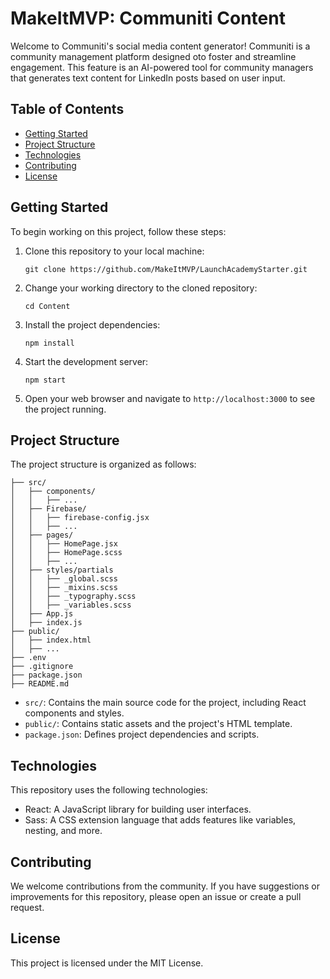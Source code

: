 
# MakeItMVP: Communiti Content

Welcome to Communiti's social media content generator! Communiti is a community management platform designed oto foster and streamline engagement. This feature is an AI-powered tool for community managers that generates text content for LinkedIn posts based on user input.

## Table of Contents

- [Getting Started](#getting-started)
- [Project Structure](#project-structure)
- [Technologies](#technologies)
- [Contributing](#contributing)
- [License](#license)

## Getting Started

To begin working on this project, follow these steps:

1. Clone this repository to your local machine:

   ```
   git clone https://github.com/MakeItMVP/LaunchAcademyStarter.git
   ```

2. Change your working directory to the cloned repository:

   ```
   cd Content
   ```

3. Install the project dependencies:

   ```
   npm install
   ```

4. Start the development server:

   ```
   npm start
   ```

5. Open your web browser and navigate to `http://localhost:3000` to see the project running.


## Project Structure

The project structure is organized as follows:

```
├── src/
│   ├── components/
│   │   ├── ...
│   ├── Firebase/
│   │   ├── firebase-config.jsx
│   │   ├── ...
│   ├── pages/
│   │   ├── HomePage.jsx
│   │   ├── HomePage.scss
│   │   ├── ...
│   ├── styles/partials
│   │   ├── _global.scss
│   │   ├── _mixins.scss
│   │   ├── _typography.scss
│   │   ├── _variables.scss
│   ├── App.js
│   ├── index.js
├── public/
│   ├── index.html
│   ├── ...
├── .env
├── .gitignore
├── package.json
├── README.md
```

- `src/`: Contains the main source code for the project, including React components and styles.
- `public/`: Contains static assets and the project's HTML template.
- `package.json`: Defines project dependencies and scripts.


## Technologies

This repository uses the following technologies:

- React: A JavaScript library for building user interfaces.
- Sass: A CSS extension language that adds features like variables, nesting, and more.


## Contributing

We welcome contributions from the community. If you have suggestions or improvements for this repository, please open an issue or create a pull request. 

<!--- 
TODO: Add CONTRIBUTING file

For more information on how to contribute, stay tuned for our [CONTRIBUTING.md](CONTRIBUTING.md) file. 
--->

## License

This project is licensed under the MIT License.

<!--- 
TODO: Add LICENSE file
--->
